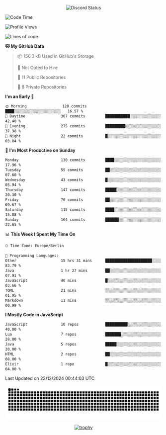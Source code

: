 <!-- Discord Status -->
<p align="center">
  <img src="https://lanyard.cnrad.dev/api/531896089096486922?borderRadius=30px" alt="Discord Status" />
</p>

<!--START_SECTION:waka-->
![Code Time](http://img.shields.io/badge/Code%20Time-1%2C190%20hrs%208%20mins-blue)

![Profile Views](http://img.shields.io/badge/Profile%20Views-0-blue)

![Lines of code](https://img.shields.io/badge/From%20Hello%20World%20I%27ve%20Written-3.0%20million%20lines%20of%20code-blue)

**🐱 My GitHub Data** 

> 📦 156.3 kB Used in GitHub's Storage 
 > 
> 🚫 Not Opted to Hire
 > 
> 📜 11 Public Repositories 
 > 
> 🔑 8 Private Repositories 
 > 
**I'm an Early 🐤** 

```text
🌞 Morning                120 commits         ████░░░░░░░░░░░░░░░░░░░░░   16.57 % 
🌆 Daytime                307 commits         ███████████░░░░░░░░░░░░░░   42.40 % 
🌃 Evening                275 commits         █████████░░░░░░░░░░░░░░░░   37.98 % 
🌙 Night                  22 commits          █░░░░░░░░░░░░░░░░░░░░░░░░   03.04 % 
```
📅 **I'm Most Productive on Sunday** 

```text
Monday                   130 commits         ████░░░░░░░░░░░░░░░░░░░░░   17.96 % 
Tuesday                  55 commits          ██░░░░░░░░░░░░░░░░░░░░░░░   07.60 % 
Wednesday                43 commits          █░░░░░░░░░░░░░░░░░░░░░░░░   05.94 % 
Thursday                 147 commits         █████░░░░░░░░░░░░░░░░░░░░   20.30 % 
Friday                   70 commits          ██░░░░░░░░░░░░░░░░░░░░░░░   09.67 % 
Saturday                 115 commits         ████░░░░░░░░░░░░░░░░░░░░░   15.88 % 
Sunday                   164 commits         ██████░░░░░░░░░░░░░░░░░░░   22.65 % 
```


📊 **This Week I Spent My Time On** 

```text
🕑︎ Time Zone: Europe/Berlin

💬 Programming Languages: 
Other                    15 hrs 31 mins      █████████████████████░░░░   83.79 % 
Java                     1 hr 27 mins        ██░░░░░░░░░░░░░░░░░░░░░░░   07.91 % 
JavaScript               40 mins             █░░░░░░░░░░░░░░░░░░░░░░░░   03.66 % 
TOML                     21 mins             ░░░░░░░░░░░░░░░░░░░░░░░░░   01.95 % 
Markdown                 11 mins             ░░░░░░░░░░░░░░░░░░░░░░░░░   00.99 % 
```

**I Mostly Code in JavaScript** 

```text
JavaScript               10 repos            ██████████░░░░░░░░░░░░░░░   40.00 % 
Lua                      7 repos             ███████░░░░░░░░░░░░░░░░░░   28.00 % 
Java                     5 repos             █████░░░░░░░░░░░░░░░░░░░░   20.00 % 
HTML                     2 repos             ██░░░░░░░░░░░░░░░░░░░░░░░   08.00 % 
Elixir                   1 repo              █░░░░░░░░░░░░░░░░░░░░░░░░   04.00 % 
```




 Last Updated on 22/12/2024 00:44:03 UTC
<!--END_SECTION:waka-->

<!-- GitHub Contribution Snake -->
<p align="center">
  <img src="https://raw.githubusercontent.com/vxnsin/vxnsin/output/github-contribution-grid-snake-dark.svg" alt="GitHub Contribution Snake" />
</p>

<!-- GitHub Trophy -->
<p align="center">
  <a href="https://github.com/ryo-ma/github-profile-trophy">
    <img src="https://github-profile-trophy.vercel.app/?username=vxnsin&theme=onedark" alt="trophy" />
  </a>
</p>
